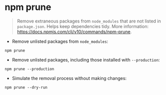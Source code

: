 # npm prune

> Remove extraneous packages from `node_modules` that are not listed in `package.json`.
> Helps keep dependencies tidy.
> More information: <https://docs.npmjs.com/cli/v10/commands/npm-prune>.

- Remove unlisted packages from `node_modules`:

`npm prune`

- Remove unlisted packages, including those installed with `--production`:

`npm prune --production`

- Simulate the removal process without making changes:

`npm prune --dry-run`
